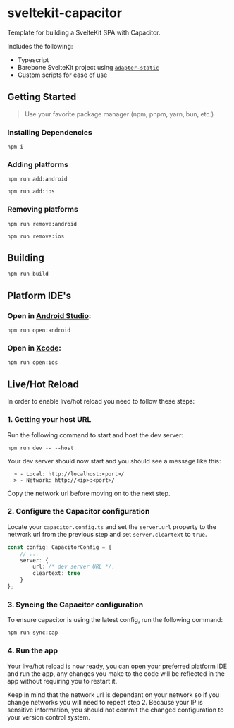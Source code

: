 # sveltekit-capacitor

Template for building a SvelteKit SPA with Capacitor.

Includes the following:

- Typescript
- Barebone SvelteKit project using [`adapter-static`](https://kit.svelte.dev/docs/adapter-static)
- Custom scripts for ease of use

## Getting Started

> Use your favorite package manager (npm, pnpm, yarn, bun, etc.)

### Installing Dependencies

```
npm i
```

### Adding platforms

```
npm run add:android
```

```
npm run add:ios
```

### Removing platforms

```
npm run remove:android
```

```
npm run remove:ios
```

## Building

```
npm run build
```

## Platform IDE's

### Open in [Android Studio](https://developer.android.com/studio):

```
npm run open:android
```

### Open in [Xcode](https://developer.apple.com/xcode/):

```
npm run open:ios
```

## Live/Hot Reload

In order to enable live/hot reload you need to follow these steps:

### 1. Getting your host URL

Run the following command to start and host the dev server:
```
npm run dev -- --host
```

Your dev server should now start and you should see a message like this:

```
  > - Local: http://localhost:<port>/
  > - Network: http://<ip>:<port>/
```

Copy the network url before moving on to the next step.

### 2. Configure the Capacitor configuration

Locate your `capacitor.config.ts` and set the `server.url` property to the network url from the previous step and set `server.cleartext` to `true`.

```ts
const config: CapacitorConfig = {
	// ...
	server: {
		url: /* dev server URL */,
		cleartext: true
	}
};
```

### 3. Syncing the Capacitor configuration

To ensure capacitor is using the latest config, run the following command:

```
npm run sync:cap
```

### 4. Run the app

Your live/hot reload is now ready, you can open your preferred platform IDE and run the app, any changes you make to the code will be reflected in the app without requiring you to restart it.

Keep in mind that the network url is dependant on your network so if you change networks you will need to repeat step 2. Because your IP is sensitive information, you should not commit the changed configuration to your version control system.
